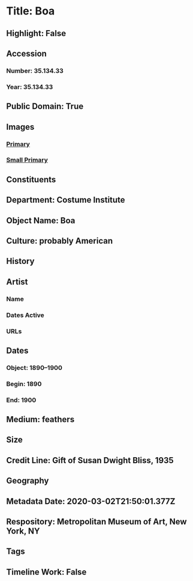 # Title: Boa
## Highlight: False
## Accession
### Number: 35.134.33
### Year: 35.134.33
## Public Domain: True
## Images
### [Primary](https://images.metmuseum.org/CRDImages/ci/original/35.134.33.jpg)
### [Small Primary](https://images.metmuseum.org/CRDImages/ci/web-large/35.134.33.jpg)
## Constituents
## Department: Costume Institute
## Object Name: Boa
## Culture: probably American
## History
## Artist
### Name
### Dates Active
### URLs
## Dates
### Object: 1890–1900
### Begin: 1890
### End: 1900
## Medium: feathers
## Size
## Credit Line: Gift of Susan Dwight Bliss, 1935
## Geography
## Metadata Date: 2020-03-02T21:50:01.377Z
## Respository: Metropolitan Museum of Art, New York, NY
## Tags
## Timeline Work: False